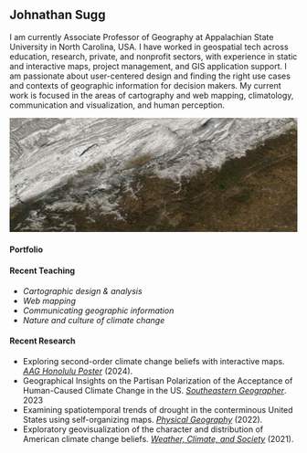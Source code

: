 ## Johnathan Sugg

I am currently Associate Professor of Geography at Appalachian State University in North Carolina, USA. I have worked in geospatial tech across education, research, private, and nonprofit sectors, with experience in static and interactive maps, project management, and GIS application support. I am passionate about user-centered design and finding the right use cases and contexts of geographic information for decision makers. My current work is focused in the areas of cartography and web mapping, climatology, communication and visualization, and human perception.

<img src="/img/modis_20240117.png" width=1000, height=200>

#### Portfolio

#### Recent Teaching
- *Cartographic design & analysis*
- *Web mapping*
- *Communicating geographic information*
- *Nature and culture of climate change*

#### Recent Research
- Exploring second-order climate change beliefs with interactive maps. [*AAG Honolulu Poster*](https://drive.google.com/file/d/1usZJmeLQA7tzjIlPhyokqH66HvG_iyEM/view?usp=sharing) (2024).
- Geographical Insights on the Partisan Polarization of the Acceptance of Human-Caused Climate Change in the US. [*Southeastern Geographer*](https://muse.jhu.edu/article/896304). 2023
- Examining spatiotemporal trends of drought in the conterminous United States using self-organizing maps. [*Physical Geography*](https://www.tandfonline.com/doi/full/10.1080/02723646.2022.2035891) (2022).
- Exploratory geovisualization of the character and distribution of American climate change beliefs. [*Weather, Climate, and Society*](https://journals.ametsoc.org/view/journals/wcas/13/1/WCAS-D-20-0071.1.xml) (2021).